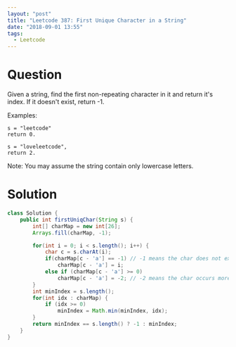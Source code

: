 ```yaml
---
layout: "post"
title: "Leetcode 387: First Unique Character in a String"
date: "2018-09-01 13:55"
tags:
  - Leetcode
---
```


# Question
Given a string, find the first non-repeating character in it and return it's index. If it doesn't exist, return -1.

Examples:
```
s = "leetcode"
return 0.

s = "loveleetcode",
return 2.
```

Note: You may assume the string contain only lowercase letters.

# Solution
```java
class Solution {
    public int firstUniqChar(String s) {
        int[] charMap = new int[26];
        Arrays.fill(charMap, -1);

        for(int i = 0; i < s.length(); i++) {
            char c = s.charAt(i);
            if(charMap[c - 'a'] == -1) // -1 means the char does not exist in array yet
                charMap[c - 'a'] = i;
            else if (charMap[c - 'a'] >= 0)
                charMap[c - 'a'] = -2; // -2 means the char occurs more than once in the array
        }
        int minIndex = s.length();
        for(int idx : charMap) {
            if (idx >= 0)
                minIndex = Math.min(minIndex, idx);
        }
        return minIndex == s.length() ? -1 : minIndex;
    }
}
```
